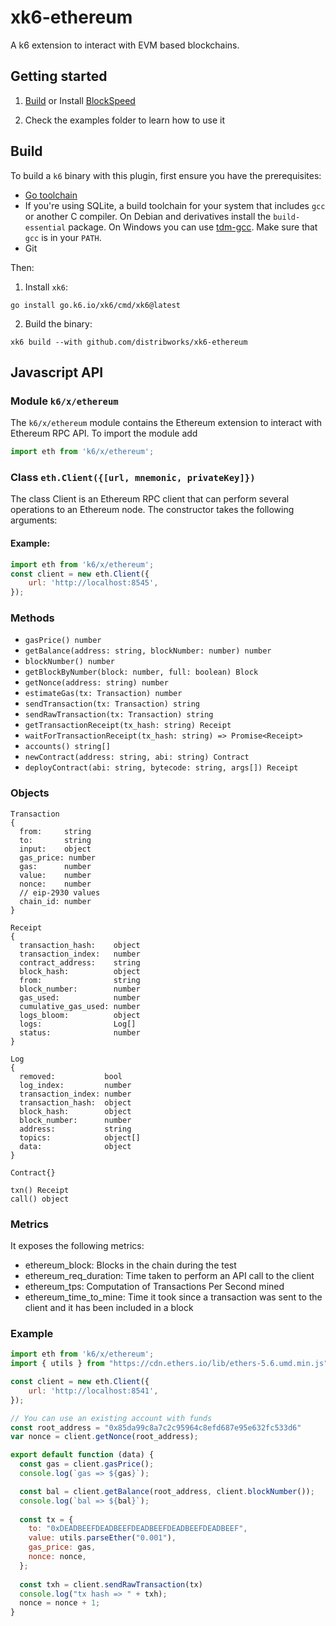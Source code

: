 # xk6-ethereum

A k6 extension to interact with EVM based blockchains.

## Getting started

1. [Build](#build) or Install [BlockSpeed](https://github.com/distribworks/blockspeed)

2. Check the examples folder to learn how to use it

## Build

To build a `k6` binary with this plugin, first ensure you have the prerequisites:

- [Go toolchain](https://go101.org/article/go-toolchain.html)
- If you're using SQLite, a build toolchain for your system that includes `gcc` or
  another C compiler. On Debian and derivatives install the `build-essential`
  package. On Windows you can use [tdm-gcc](https://jmeubank.github.io/tdm-gcc/).
  Make sure that `gcc` is in your `PATH`.
- Git

Then:

1. Install `xk6`:
  ```shell
  go install go.k6.io/xk6/cmd/xk6@latest
  ```

2. Build the binary:
  ```shell
  xk6 build --with github.com/distribworks/xk6-ethereum
  ```

## Javascript API

### Module `k6/x/ethereum`

The `k6/x/ethereum` module contains the Ethereum extension to interact with Ethereum RPC API. To import the module add

```javascript
import eth from 'k6/x/ethereum';
```

### Class `eth.Client({[url, mnemonic, privateKey]})`

The class Client is an Ethereum RPC client that can perform several operations to an Ethereum node. The constructor takes the following arguments:

#### Example:
```javascript
import eth from 'k6/x/ethereum';
const client = new eth.Client({
    url: 'http://localhost:8545',
});
```

### Methods 

  - `gasPrice() number`
  - `getBalance(address: string, blockNumber: number) number`
  - `blockNumber() number`
  - `getBlockByNumber(block: number, full: boolean) Block`
  - `getNonce(address: string) number`
  - `estimateGas(tx: Transaction) number`
  - `sendTransaction(tx: Transaction) string`
  - `sendRawTransaction(tx: Transaction) string`
  - `getTransactionReceipt(tx_hash: string) Receipt`
  - `waitForTransactionReceipt(tx_hash: string) => Promise<Receipt>`
  - `accounts() string[]`
  - `newContract(address: string, abi: string) Contract`
  - `deployContract(abi: string, bytecode: string, args[]) Receipt`

### Objects

```
Transaction
{
  from:     string
  to:       string
  input:    object
  gas_price: number
  gas:      number
  value:    number
  nonce:    number
  // eip-2930 values
  chain_id: number
}
```

```
Receipt
{
  transaction_hash:    object
  transaction_index:   number
  contract_address:    string
  block_hash:          object
  from:                string
  block_number:        number
  gas_used:            number
  cumulative_gas_used: number
  logs_bloom:          object
  logs:                Log[]
  status:              number
}
```

```
Log
{
  removed:           bool
  log_index:         number
  transaction_index: number
  transaction_hash:  object
  block_hash:        object
  block_number:      number
  address:           string
  topics:            object[]
  data:              object
}
```

```
Contract{}

txn() Receipt
call() object
```


### Metrics

It exposes the following metrics:

  * ethereum_block: Blocks in the chain during the test
  * ethereum_req_duration: Time taken to perform an API call to the client
  * ethereum_tps: Computation of Transactions Per Second mined
  * ethereum_time_to_mine: Time it took since a transaction was sent to the client and it has been included in a block

### Example

```javascript
import eth from 'k6/x/ethereum';
import { utils } from "https://cdn.ethers.io/lib/ethers-5.6.umd.min.js"

const client = new eth.Client({
    url: 'http://localhost:8541',
});

// You can use an existing account with funds
const root_address = "0x85da99c8a7c2c95964c8efd687e95e632fc533d6"
var nonce = client.getNonce(root_address);

export default function (data) {
  const gas = client.gasPrice();
  console.log(`gas => ${gas}`);

  const bal = client.getBalance(root_address, client.blockNumber());
  console.log(`bal => ${bal}`);
  
  const tx = {
    to: "0xDEADBEEFDEADBEEFDEADBEEFDEADBEEFDEADBEEF",
    value: utils.parseEther("0.001"),
    gas_price: gas,
    nonce: nonce,
  };
  
  const txh = client.sendRawTransaction(tx)
  console.log("tx hash => " + txh);
  nonce = nonce + 1;
}
```
